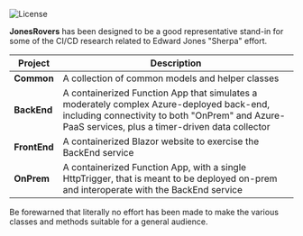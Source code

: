 ![License](https://img.shields.io/github/license/squideyes/Trading)

**JonesRovers** has been designed to be a good representative stand-in for some of the CI/CD research related to Edward Jones "Sherpa" effort.

|Project|Description|
|---|---|
|**Common**|A collection of common models and helper classes|
|**BackEnd**|A containerized Function App that simulates a moderately complex Azure-deployed back-end, including connectivity to both "OnPrem" and Azure-PaaS services, plus a timer-driven data collector|
|**FrontEnd**|A containerized Blazor website to exercise the BackEnd service|
|**OnPrem**|A containerized Function App, with a single  HttpTrigger, that is meant to be deployed on-prem and interoperate with the BackEnd service|

Be forewarned that literally no effort has been made to make the various classes and methods suitable for a general audience.
